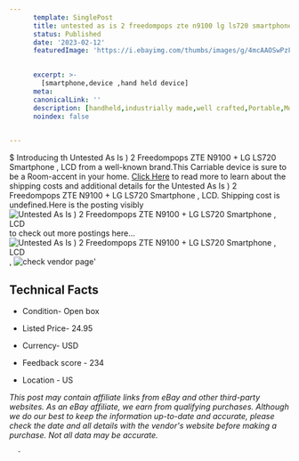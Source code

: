 ```yaml
---
      template: SinglePost
      title: untested as is 2 freedompops zte n9100 lg ls720 smartphone lcd
      status: Published
      date: '2023-02-12'
      featuredImage: 'https://i.ebayimg.com/thumbs/images/g/4mcAAOSwPzFintgP/s-l225.jpg'
       

      excerpt: >-
        [smartphone,device ,hand held device]
      meta:
      canonicalLink: ''
      description: [handheld,industrially made,well crafted,Portable,Mobile,Compact,Convenient,Lightweight,Maneuverable,Man-portable,Miniature,Carriable,Hand-held,Light,Holdable,Transportable,Mobile device,Pocket-sized,On-the-go,Wireless,Cordless,Compact size,Convenient size, smartphone,device ,hand held device]
      noindex: false
      

---
```

$
      Introducing th Untested As Is ) 2 Freedompops ZTE N9100 + LG LS720 Smartphone , LCD from a well-known brand.This Carriable device  is sure to be a Room-accent in your home. [Click Here](https://www.ebay.com/itm/314027042250?hash=item491d7865ca%3Ag%3A4mcAAOSwPzFintgP&mkevt=1&mkcid=1&mkrid=711-53200-19255-0&campid=%253CePNCampaignId%253E&customid=%253CreferenceId%253E&toolid=10049) to read more to learn about the shipping costs and additional details for the Untested As Is ) 2 Freedompops ZTE N9100 + LG LS720 Smartphone , LCD. Shipping cost is undefined.Here is the posting visibly ![Untested As Is ) 2 Freedompops ZTE N9100 + LG LS720 Smartphone , LCD](https://i.ebayimg.com/thumbs/images/g/4mcAAOSwPzFintgP/s-l225.jpg) to check out more postings here... ![Untested As Is ) 2 Freedompops ZTE N9100 + LG LS720 Smartphone , LCD](https://i.ebayimg.com/images/g/4mcAAOSwPzFintgP/s-l1600.jpg), ![check vendor page](https://origin-galleryplus.ebayimg.com/ws/web/314027042250_2_0_1/225x225.jpg,https://origin-galleryplus.ebayimg.com/ws/web/314027042250_3_0_1/225x225.jpg)'

      

 ## Technical Facts 



     
      

 - Condition- Open box 


      

 - Listed Price- 24.95 


      

 - Currency- USD 


      

 - Feedback score - 234 


      

 - Location - US 


      
      

 *_This post may contain affiliate links from eBay and other third-party websites. As an eBay affiliate, we earn from qualifying purchases. Although we do our best to keep the information up-to-date and accurate, please check the date and all details with the vendor's website before making a purchase. Not all data may be accurate._*




      -
